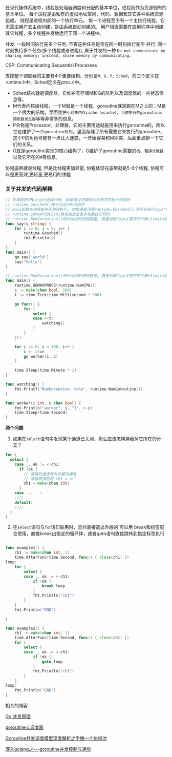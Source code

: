 
在现代操作系统中，线程是处理器调度和分配的基本单位，进程则作为资源拥有的基本单位。
每个进程是由私有的虚拟地址空间、代码、数据和其它各种系统资源组成。
线程是进程内部的一个执行单元。
每一个进程至少有一个主执行线程，它无需由用户去主动创建，是由系统自动创建的。
用户根据需要在应用程序中创建其它线程，多个线程并发地运行于同一个进程中。

并发: 一段时间执行完多个任务, 不管这些任务是否在同一时刻执行完毕
并行: 同一时刻执行多个任务(多个线程或者进程)), 属于并发的一种
`Do not communicate by sharing memory; instead, share memory by communicating.`

CSP: Communicating Sequential Processes

支撑整个调度器的主要有4个重要结构，分别是`M、G、P、Sched`，前三个定义在runtime.h中，Sched定义在proc.c中。

- Sched结构就是调度器，它维护有存储M和G的队列以及调度器的一些状态信息等。
- M代表内核级线程，一个M就是一个线程，goroutine就是跑在M之上的；M是一个很大的结构，里面维护`小对象内存cache（mcache）`、`当前执行的goroutine`、`随机数发生器`等等非常多的信息。
- P全称是Processor，处理器，它的主要用途就是用来执行goroutine的，所以它也维护了一个`goroutine队列`，里面存储了所有需要它来执行的goroutine，这个P的角色可能有一点让人迷惑，一开始容易和M冲突，后面重点聊一下它们的关系。
- G就是goroutine实现的核心结构了，G维护了goroutine需要的`栈`、`程序计数器`以及它所在的`M`等信息。

协程底层就是线程, 但是比线程更加轻量, 协程体现在底层就是5-6个线程, 协程可以是更高效,更轻量,更易用的线程

### 关于并发的代码解释
```go
// 在单核的CPU上运行这段代码, 就是通过切换时间片的方式执行代码的
// runtime.Gosched()用于让出CPU时间片
// main函数主进程是先于协程执行, 如果直接注释runtime.Gosched(),则不会执行say("world")的打印
// runtime.GOMAXPROCS(n)用来指定是否多核数执行代码
// runtime.NumGoroutine()统计当前的进程数量, 数量总数为go关键字的个数+1(main函数)
func say(s string) {
	for i := 0; i < 5; i++ {
		runtime.Gosched()
		fmt.Println(s)
	}
}
func main() {
	go say("world")
	say("hello")
}
```

```go
// runtime.NumGoroutine()统计当前的进程数量, 数量总数为go关键字的个数+1(main函数)
func main() {
	runtime.GOMAXPROCS(runtime.NumCPU())
	c := make(chan bool, 100)
	t := time.Tick(time.Millisecond * 100)

	go func() {
		for {
			select {
			case <-t:
				watching()
			}
		}
	}()

	for i := 0; i < 100; i++ {
		c <- true
		go worker(i, c)
	}

	time.Sleep(time.Minute * 1)
}

func watching() {
	fmt.Printf("NumGoroutine: %d\n", runtime.NumGoroutine())
}

func worker(i int, c chan bool) {
	fmt.Println("worker", i, "|", <-c)
	time.Sleep(time.Second)
}

```

**两个问题**
1. 如果在`select`语句中发现某个通道已关闭，那么应该怎样屏蔽掉它所在的分支？
```go
for {
  select {
    case _, ok := <-ch1:
      if !ok {
        // 直接将通道改为非缓冲通道
        // 或者直接使用 ch1 = nil
        ch1 = make(chan int)
      }
    case ..... :
    ////
    default:
    ////
  }
}

```
2. 在`select`语句与`fo`r语句联用时，怎样直接退出外层的
可以用 break和标签配合使用，直接break出指定的循环体，或者goto语句直接跳转到指定标签执行
```go

func example1() {
	ch1 := make(chan int, 1)
	time.AfterFunc(time.Second, func() { close(ch1) })
loop:
	for {
		select {
		case _, ok := <-ch1:
			if !ok {
				break loop
			}
			fmt.Println("ch1")
		}
	}
	fmt.Println("END")

}

func example2() {
	ch1 := make(chan int, 1)
	time.AfterFunc(time.Second, func() { close(ch1) })
	for {
		select {
		case _, ok := <-ch1:
			if !ok {
				goto loop
			}
			fmt.Println("ch1")
		}
	}
loop:
	fmt.Println("END")
}
```



相关的博客

[Go 并发原理](https://hacpai.com/article/1524288601994)

[goroutine与调度器](http://skoo.me/go/2013/11/29/golang-schedule?utm_campaign=studygolang.com&utm_medium=studygolang.com&utm_source=studygolang.com)

[Goroutine并发调度模型深度解析之手撸一个协程池](https://segmentfault.com/a/1190000015464889#articleHeader0)

[深入golang之---goroutine并发控制与通信](https://segmentfault.com/a/1190000015564216)

